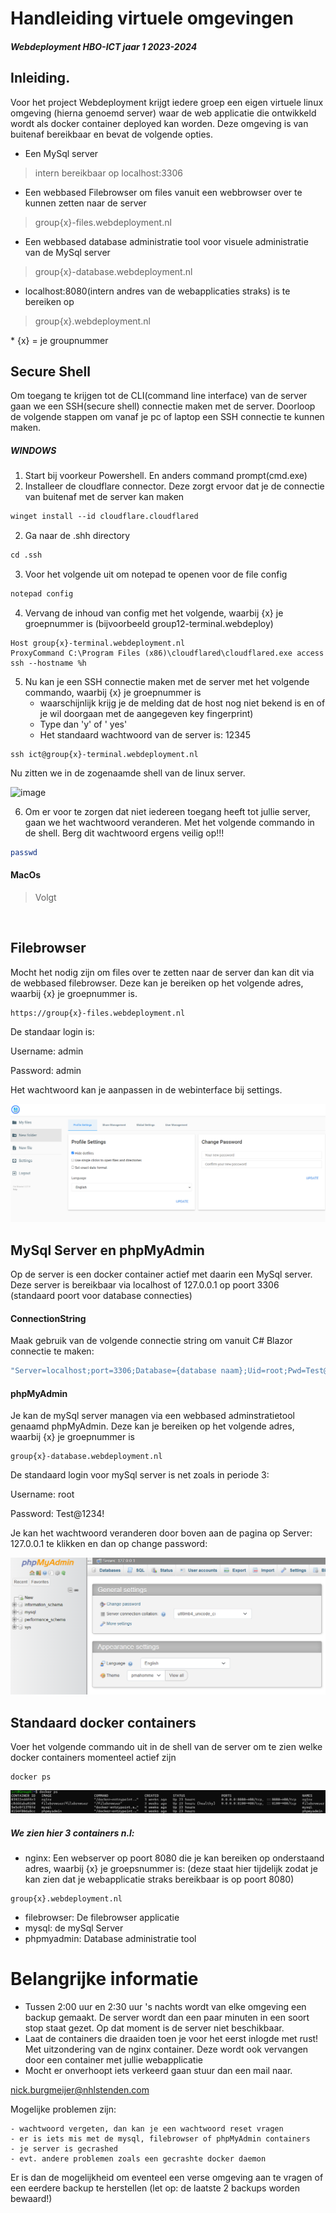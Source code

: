 # Handleiding virtuele omgevingen
##### Webdeployment HBO-ICT jaar 1 2023-2024

## Inleiding.

Voor het project Webdeployment krijgt iedere groep een eigen virtuele linux omgeving (hierna genoemd server) waar de web applicatie die ontwikkeld wordt als docker container deployed kan worden. 
Deze omgeving is van buitenaf bereikbaar en bevat de volgende opties.

-	Een MySql server 
> intern bereikbaar op localhost:3306
-	Een webbased Filebrowser om files vanuit een webbrowser over te kunnen zetten naar de server
> group{x}-files.webdeployment.nl
-	Een webbased database administratie tool voor visuele administratie van de MySql server
> group{x}-database.webdeployment.nl
-  localhost:8080(intern andres van de webapplicaties straks) is te bereiken op
>group{x}.webdeployment.nl

\* {x} = je groupnummer

## Secure Shell

Om toegang te krijgen tot de CLI(command line interface) van de server gaan we een SSH(secure shell) connectie maken met de server.
Doorloop de volgende stappen om vanaf je pc of laptop een SSH connectie te kunnen maken.

##### WINDOWS

1. Start bij voorkeur Powershell. En anders command prompt(cmd.exe)
2. Installeer de cloudflare connector. Deze zorgt ervoor dat je de connectie van buitenaf met de server kan maken
```ps
winget install --id cloudflare.cloudflared
```

2. Ga naar de .shh directory
```ps
cd .ssh
```

3. Voor het volgende uit om notepad te openen voor de file config 
```ps
notepad config
```

4. Vervang de inhoud van config met het volgende, waarbij {x} je groepnummer is (bijvoorbeeld group12-terminal.webdeploy)
```
Host group{x}-terminal.webdeployment.nl
ProxyCommand C:\Program Files (x86)\cloudflared\cloudflared.exe access ssh --hostname %h
```

5. Nu kan je een SSH connectie maken met de server met het volgende commando, waarbij {x} je groepnummer is
   - waarschijnlijk krijg je de melding dat de host nog niet bekend is en of je wil doorgaan met de aangegeven key fingerprint)
   - Type dan 'y' of ' yes'
   - Het standaard wachtwoord van de server is: 12345 
```
ssh ict@group{x}-terminal.webdeployment.nl
```

Nu zitten we in de zogenaamde shell van de linux server. 

![image](https://github.com/nburgmeijer/Webdeployment-jaar1-23-24/assets/31646458/2f360baa-bdcb-41f7-9f7d-9392847aba0c)

6. Om er voor te zorgen dat niet iedereen toegang heeft tot jullie server, gaan we het wachtwoord veranderen. Met het volgende commando in de shell. Berg dit wachtwoord ergens veilig op!!!
```sh
passwd
```
#### MacOs
>Volgt

<br/>

## Filebrowser

Mocht het nodig zijn om files over te zetten naar de server dan kan dit via de webbased filebrowser.
Deze kan je bereiken op het volgende adres, waarbij {x} je groepnummer is.
```
https://group{x}-files.webdeployment.nl
```

De standaar login is:

Username: admin

Password: admin

Het wachtwoord kan je aanpassen in de webinterface bij settings.

![alt text](image.png)

## MySql Server en phpMyAdmin

Op de server is een docker container actief met daarin een MySql server. Deze server is bereikbaar via localhost of 127.0.0.1 op poort 3306 (standaard poort voor database connecties)

#### ConnectionString
Maak gebruik van de volgende connectie string om vanuit C# Blazor connectie te maken:

```csharp
"Server=localhost;port=3306;Database={database naam};Uid=root;Pwd=Test@1234!"
```

#### phpMyAdmin
Je kan de mySql server managen via een webbased adminstratietool genaamd phpMyAdmin.
Deze kan je bereiken op het volgende adres, waarbij {x} je groepnummer is
```
group{x}-database.webdeployment.nl
```

De standaard login voor mySql server is net zoals in periode 3:

Username: root

Password: Test@1234!

Je kan het wachtwoord veranderen door boven aan de pagina op Server: 127.0.0.1 te klikken en dan op change password:

![alt text](image-2.png)

## Standaard docker containers

Voer het volgende commando uit in de shell van de server om te zien welke docker containers momenteel actief zijn

```
docker ps
```
![alt text](image-1.png)


##### We zien hier 3 containers n.l:

- nginx: Een webserver op poort 8080 die je kan bereiken op onderstaand adres, waarbij {x} je groepsnummer is:
(deze staat hier tijdelijk zodat je kan zien dat je webapplicatie straks bereikbaar is op poort 8080)
```
group{x}.webdeployment.nl 
```
- filebrowser: De filebrowser applicatie
- mysql: de mySql Server
- phpmyadmin: Database administratie tool

# Belangrijke informatie

- Tussen 2:00 uur en 2:30 uur 's nachts wordt van elke omgeving een backup gemaakt. De server wordt dan een paar minuten in een soort stop staat gezet. Op dat moment is de server niet beschikbaar.
- Laat de containers die draaiden toen je voor het eerst inlogde met rust! Met uitzondering van de nginx container. Deze wordt ook vervangen door een container met jullie webapplicatie
- Mocht er onverhoopt iets verkeerd gaan stuur dan een mail naar. 

nick.burgmeijer@nhlstenden.com


Mogelijke problemen zijn:

    - wachtwoord vergeten, dan kan je een wachtwoord reset vragen
    - er is iets mis met de mysql, filebrowser of phpMyAdmin containers
    - je server is gecrashed
    - evt. andere problemen zoals een gecrashte docker daemon

Er is dan de mogelijkheid om eventeel een verse omgeving aan te vragen of een eerdere backup te herstellen (let op: de laatste 2 backups worden bewaard!)
